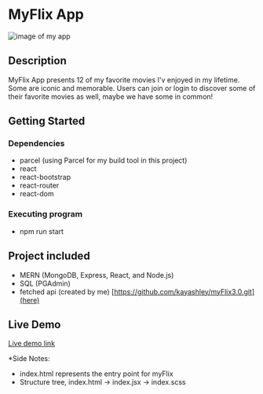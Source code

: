 # MyFlix App

![image of my app](myflix-app.jpg)

## Description

MyFlix App presents 12 of my favorite movies I'v enjoyed in my lifetime. Some are iconic and memorable. Users can join or login to discover some of their favorite movies as well, maybe we have some in common!

## Getting Started

### Dependencies

- parcel (using Parcel for my build tool in this project)
- react
- react-bootstrap
- react-router
- react-dom

### Executing program

- npm run start

## Project included

- MERN (MongoDB, Express, React, and Node.js)
- SQL (PGAdmin)
- fetched api (created by me) [https://github.com/kayashley/myFlix3.0.git](here)

## Live Demo

[Live demo link](https://myflix-app-kc.netlify.app/login)

\*Side Notes:

- index.html represents the entry point for myFlix
- Structure tree, index.html -> index.jsx -> index.scss
